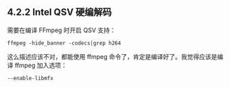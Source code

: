 ## 4.2.2 Intel QSV 硬编解码

需要在编译 FFmpeg 时开启 QSV 支持：
```shell
ffmpeg -hide_banner -codecs|grep h264
```
这么描述应该不对，都能使用 ffmpeg 命令了，肯定是编译好了。我觉得应该是编译 ffmpeg 加入选项：
```shell
--enable-libmfx
```